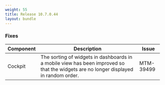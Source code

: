 ```yaml
---
weight: 55
title: Release 10.7.0.44
layout: bundle
---
```


<!--includes releases 10.7.0.37 - 10.7.0.44-->

### Fixes

<div><table ><colgroup>
<col style="width: 15%;"><col style="width: 70%;"><col style="width: 15%;"></colgroup>
<thead><tr>
<th>
Component</th>
<th>
Description</th>
<th>
Issue</th>
</tr>
</thead><tbody>

<tr>
<td>
Cockpit</td>
<td > The sorting of widgets in dashboards in a mobile view has been improved so that the widgets are no longer displayed in random order.</td>
<td>
MTM-39499</td>
</tr>

</tbody></table></div>
